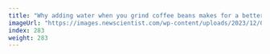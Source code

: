 ```yaml
---
title: "Why adding water when you grind coffee beans makes for a better brew"
imageUrl: "https://images.newscientist.com/wp-content/uploads/2023/12/06114043/SEI_183010524.jpg?width=788"
index: 283
weight: 283
---
```

